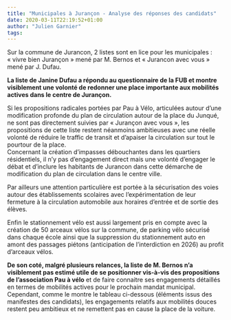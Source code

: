 ```yaml
---
title: "Municipales à Jurançon - Analyse des réponses des candidats"
date: 2020-03-11T22:19:52+01:00
author: "Julien Garnier"
tags:
---
```


Sur la commune de Jurancon, 2 listes sont en lice pour les municipales : « vivre bien Jurançon » mené par M. Bernos et « Jurancon avec vous » mené par J. Dufau.

**La liste de Janine Dufau a répondu au questionnaire de la FUB et montre visiblement une volonté de redonner une place importante aux mobilités actives dans le centre de Jurançon.**

Si les propositions radicales portées par Pau à Vélo, articulées autour d’une modification profonde du plan de circulation autour de la place du Junqué, ne sont pas directement suivies par « Jurançon avec vous », les propositions de cette liste restent néanmoins ambitieuses avec une réelle volonté de réduire le traffic de transit et d’apaiser la circulation sur tout le pourtour de la place.   
Concernant la création d’impasses débouchantes dans les quartiers résidentiels, il n’y pas d’engagement direct mais une volonté d’engager le débat et d’inclure les habitants de Jurancon dans cette démarche de modification du plan de circulation dans le centre ville.

Par ailleurs une attention particulière est portée à la sécurisation des voies autour des établissements scolaires avec l’expérimentation de leur fermeture à la circulation automobile aux horaires d’entrée et de sortie des élèves.

Enfin le stationnement vélo est aussi largement pris en compte avec la création de 50 arceaux vélos sur la commune, de parking vélo sécurisé dans chaque école ainsi que la suppression du stationnement auto en amont des passages piétons (anticipation de l’interdiction en 2026) au profit d’arceaux vélos.

**De son coté, malgré plusieurs relances, la liste de M. Bernos n’a visiblement pas estimé utile de se positionner vis-à-vis des propositions de l’association Pau à vélo** et de faire connaitre ses engagements détaillés en termes de mobilités actives pour le prochain mandat municipal. Cependant, comme le montre le tableau ci-dessous (éléments issus des manifestes des candidats), les engagements relatifs aux mobilités douces restent peu ambitieux et ne remettent pas en cause la place de la voiture.